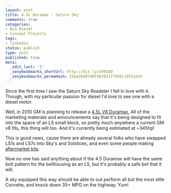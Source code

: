 ```yaml
---
layout: post
title: 4.5L Duramax - Saturn Sky
comments: true
categories:
- Bio Diesel
- Concept Projects
tags:
- linkedin
status: publish
type: post
published: true
meta:
  _edit_last: '1'
  _sexybookmarks_shortUrl: http://bit.ly/aYN3DO
  _sexybookmarks_permaHash: 25ee2b947d853b7831f7995c107e1424
---
```

Since the first time I saw the Saturn Sky Roadster I fell in love with it.  Though, with my particular passion for diesel I'd love to see one with a diesel motor.

Well, in 2010 GM is planning to release a <a href="http://www.autoblog.com/2007/06/15/gm-announces-clean-diesel-v8-for-pickups-and-the-hummer-h2/">4.5L V8 Duramax.</a>  All of the marketing materials and announcements say that it's being designed to fit into the space of an LS small block, so pretty much anywhere a current GM v8 fits, this thing will too.  And it's currently being estimated at ~345hp!

This is good news, cause there are already several folks who have swapped LS1s and LS7s into Sky's and Solstices, and even some people making <a href="http://www.mallettcars.com/sky-conversion.htm">aftermarket kits</a>.

Now no one has said anything about if the 4.5 Duramax will have the same bolt pattern for the bellhousing as an LS, but it's probably a safe bet that it will.

A sky equipped this way should be able to out perform all but the most elite Corvette, and knock down 35+ MPG on the highway.  Yum!


